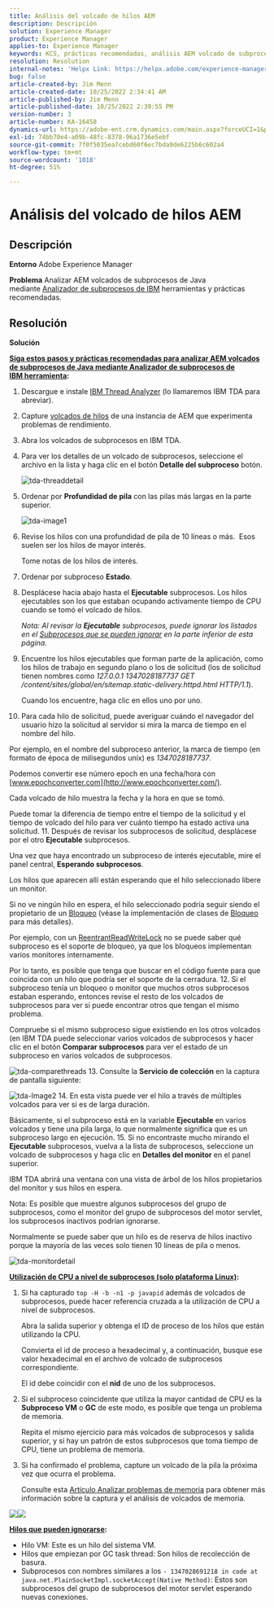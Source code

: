 ```yaml
---
title: Análisis del volcado de hilos AEM
description: Descripción
solution: Experience Manager
product: Experience Manager
applies-to: Experience Manager
keywords: KCS, prácticas recomendadas, análisis AEM volcado de subprocesos, Adobe Experience Manager, Java, Analizador de subprocesos de IBM
resolution: Resolution
internal-notes: 'Helpx Link: https://helpx.adobe.com/experience-manager/kb/thread-dump-analysis.html'
bug: false
article-created-by: Jim Menn
article-created-date: 10/25/2022 2:34:41 AM
article-published-by: Jim Menn
article-published-date: 10/25/2022 2:39:55 PM
version-number: 3
article-number: KA-16458
dynamics-url: https://adobe-ent.crm.dynamics.com/main.aspx?forceUCI=1&pagetype=entityrecord&etn=knowledgearticle&id=6fb11892-0d54-ed11-bba2-6045bd006b4b
exl-id: 74bb70e4-a09b-48fc-8378-96a1736e5ebf
source-git-commit: 7f0f5035ea7cebd60f6ec7bda9de6225b6c602a4
workflow-type: tm+mt
source-wordcount: '1018'
ht-degree: 51%

---
```


# Análisis del volcado de hilos AEM

## Descripción


<b>Entorno</b>
Adobe Experience Manager

<b>Problema</b>
Analizar AEM volcados de subprocesos de Java mediante [Analizador de subprocesos de IBM](https://www.ibm.com/support/pages/ibm-thread-and-monitor-dump-analyzer-java-tmda) herramientas y prácticas recomendadas.


## Resolución


<b>Solución</b>

<u><b>Siga estos pasos y prácticas recomendadas para analizar AEM volcados de subprocesos de Java mediante <a data-ol-has-click-handler="" href="https://www.ibm.com/support/pages/ibm-thread-and-monitor-dump-analyzer-java-tmda">Analizador de subprocesos de IBM</a> herramienta</b></u><b>:</b>

1. Descargue e instale [IBM Thread Analyzer](https://www.ibm.com/support/pages/ibm-thread-and-monitor-dump-analyzer-java-tmda) (lo llamaremos IBM TDA para abreviar).
2. Capture [volcados de hilos](https://helpx.adobe.com/experience-manager/kb/thread-dumps-collection-analysis.html) de una instancia de AEM que experimenta problemas de rendimiento.
3. Abra los volcados de subprocesos en IBM TDA.
4. Para ver los detalles de un volcado de subprocesos, seleccione el archivo en la lista y haga clic en el botón <b>Detalle del subproceso</b> botón.

   ![tda-threaddetail](https://helpx.adobe.com/content/dam/help/en/experience-manager/kb/thread-dump-analysis/_jcr_content/main-pars/image_1587732783/tda-threaddetail.png "tda-threaddetail")
5. Ordenar por <b>Profundidad de pila</b> con las pilas más largas en la parte superior.

   ![tda-image1](https://helpx.adobe.com/content/dam/help/en/experience-manager/kb/thread-dump-analysis/_jcr_content/main-pars/image/tda-image1.png)
6. Revise los hilos con una profundidad de pila de 10 líneas o más.  Esos suelen ser los hilos de mayor interés.

   Tome notas de los hilos de interés.
7. Ordenar por subproceso <b>Estado</b>.
8. Desplácese hacia abajo hasta el <b>Ejecutable</b> subprocesos. Los hilos ejecutables son los que estaban ocupando activamente tiempo de CPU cuando se tomó el volcado de hilos.

   *Nota: Al revisar la <b>Ejecutable</b> subprocesos, puede ignorar los listados en el [Subprocesos que se pueden ignorar](https://helpx.adobe.com/es/experience-manager/kb/thread-dump-analysis.html#ignorethreads) en la parte inferior de esta página.*


9. Encuentre los hilos ejecutables que forman parte de la aplicación, como los hilos de trabajo en segundo plano o los de solicitud (los de solicitud tienen nombres como *127.0.0.1 1347028187737 GET /content/sites/global/en/sitemap.static-delivery.httpd.html HTTP/1.1*).

   Cuando los encuentre, haga clic en ellos uno por uno.
10. Para cada hilo de solicitud, puede averiguar cuándo el navegador del usuario hizo la solicitud al servidor si mira la marca de tiempo en el nombre del hilo.

   Por ejemplo, en el nombre del subproceso anterior, la marca de tiempo (en formato de época de milisegundos unix) es *1347028187737*.

   Podemos convertir ese número epoch en una fecha/hora con [www.epochconverter.com](http://www.epochconverter.com/).

   Cada volcado de hilo muestra la fecha y la hora en que se tomó.

   Puede tomar la diferencia de tiempo entre el tiempo de la solicitud y el tiempo de volcado del hilo para ver cuánto tiempo ha estado activa una solicitud.
11. Después de revisar los subprocesos de solicitud, desplácese por el otro <b>Ejecutable</b> subprocesos.

   Una vez que haya encontrado un subproceso de interés ejecutable, mire el panel central, <b>Esperando subprocesos</b>.

   Los hilos que aparecen allí están esperando que el hilo seleccionado libere un monitor.

   Si no ve ningún hilo en espera, el hilo seleccionado podría seguir siendo el propietario de un [Bloqueo](http://docs.oracle.com/javase/1.5.0/docs/api/java/util/concurrent/locks/Lock.html) (véase la implementación de clases de [Bloqueo](http://docs.oracle.com/javase/1.5.0/docs/api/java/util/concurrent/locks/Lock.html) para más detalles).

   Por ejemplo, con un [ReentrantReadWriteLock](http://docs.oracle.com/javase/1.5.0/docs/api/java/util/concurrent/locks/ReentrantReadWriteLock.html) no se puede saber qué subproceso es el soporte de bloqueo, ya que los bloqueos implementan varios monitores internamente.

   Por lo tanto, es posible que tenga que buscar en el código fuente para que coincida con un hilo que podría ser el soporte de la cerradura.
12. Si el subproceso tenía un bloqueo o monitor que muchos otros subprocesos estaban esperando, entonces revise el resto de los volcados de subprocesos para ver si puede encontrar otros que tengan el mismo problema.

   Compruebe si el mismo subproceso sigue existiendo en los otros volcados (en IBM TDA puede seleccionar varios volcados de subprocesos y hacer clic en el botón <b>Comparar subprocesos</b> para ver el estado de un subproceso en varios volcados de subprocesos.

   ![tda-comparethreads](https://helpx.adobe.com/content/dam/help/en/experience-manager/kb/thread-dump-analysis/_jcr_content/main-pars/image_1159496390/tda-comparethreads.png)
13. Consulte la <b>Servicio de colección</b> en la captura de pantalla siguiente:

   ![tda-Image2](https://helpx.adobe.com/content/dam/help/en/experience-manager/kb/thread-dump-analysis/_jcr_content/main-pars/image_1730877898/tda-Image2.png)
14. En esta vista puede ver el hilo a través de múltiples volcados para ver si es de larga duración.

   Básicamente, si el subproceso está en la variable <b>Ejecutable</b> en varios volcados y tiene una pila larga, lo que normalmente significa que es un subproceso largo en ejecución.
15. Si no encontraste mucho mirando el <b>Ejecutable</b> subprocesos, vuelva a la lista de subprocesos, seleccione un volcado de subprocesos y haga clic en <b>Detalles del monitor</b> en el panel superior.

   IBM TDA abrirá una ventana con una vista de árbol de los hilos propietarios del monitor y sus hilos en espera.

   Nota: Es posible que muestre algunos subprocesos del grupo de subprocesos, como el monitor del grupo de subprocesos del motor servlet, los subprocesos inactivos podrían ignorarse.

   Normalmente se puede saber que un hilo es de reserva de hilos inactivo porque la mayoría de las veces solo tienen 10 líneas de pila o menos.

   ![tda-monitordetail](https://helpx.adobe.com/content/dam/help/en/experience-manager/kb/thread-dump-analysis/_jcr_content/main-pars/image_1106466084/tda-monitordetail.png)




<u><b>Utilización de CPU a nivel de subprocesos (solo plataforma Linux)</b></u><b>:</b>

1. Si ha capturado `top -H -b -n1 -p javapid` además de volcados de subprocesos, puede hacer referencia cruzada a la utilización de CPU a nivel de subprocesos.

   Abra la salida superior y obtenga el ID de proceso de los hilos que están utilizando la CPU.

   Convierta el id de proceso a hexadecimal y, a continuación, busque ese valor hexadecimal en el archivo de volcado de subprocesos correspondiente.

   El id debe coincidir con el <b>nid</b> de uno de los subprocesos.
2. Si el subproceso coincidente que utiliza la mayor cantidad de CPU es la <b>Subproceso VM</b> o <b>GC</b> de este modo, es posible que tenga un problema de memoria.

   Repita el mismo ejercicio para más volcados de subprocesos y salida superior, y si hay un patrón de estos subprocesos que toma tiempo de CPU, tiene un problema de memoria.
3. Si ha confirmado el problema, capture un volcado de la pila la próxima vez que ocurra el problema.

   Consulte esta [Artículo Analizar problemas de memoria](https://experienceleague.adobe.com/docs/experience-cloud-kcs/kbarticles/KA-17482.html?lang=es) para obtener más información sobre la captura y el análisis de volcados de memoria.


![](https://helpx.adobe.com/libs/cq/ui/resources/0.gif)![](https://helpx.adobe.com/libs/cq/ui/resources/0.gif)

<b><u>Hilos que pueden ignorarse</u>:</b>

- Hilo VM: Este es un hilo del sistema VM.
- Hilos que empiezan por GC task thread: Son hilos de recolección de basura.
- Subprocesos con nombres similares a los `- 1347028691218 in code at java.net.PlainSocketImpl.socketAccept(Native Method)`: Estos son subprocesos del grupo de subprocesos del motor servlet esperando nuevas conexiones.

